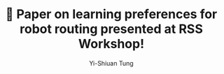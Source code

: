 ---
title: 📑 Paper on learning preferences for robot routing presented at RSS Workshop!
description: We introduce a method for learning tradeoffs in distance, time, and terrain type for delivery robots.
extlink: https://yi-shiuan-tung.github.io/blog/2025/cred/
tags: [news]
author: Yi-Shiuan Tung
---